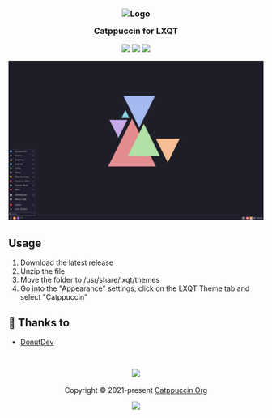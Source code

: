 

<h3 align="center">
	<img src="https://raw.githubusercontent.com/catppuccin/catppuccin/dev/assets/logos/exports/1544x1544_circle.png" width="100" alt="Logo"/><br/>
	<img src="https://raw.githubusercontent.com/catppuccin/catppuccin/dev/assets/misc/transparent.png" height="30" width="0px"/>
	Catppuccin for LXQT
	<img src="https://raw.githubusercontent.com/catppuccin/catppuccin/dev/assets/misc/transparent.png" height="30" width="0px"/>
</h3>

<p align="center">
    <a href="https://github.com/catppuccin/lxqt-theme/stargazers"><img src="https://img.shields.io/github/stars/catppuccin/lxqt-theme?colorA=1e1e28&colorB=c9cbff&style=for-the-badge&logo=starship"></a>
    <a href="https://github.com/catppuccin/lxqt-theme/issues"><img src="https://img.shields.io/github/issues/catppuccin/lxqt-theme?colorA=1e1e28&colorB=f7be95&style=for-the-badge"></a>
    <a href="https://github.com/catppuccin/lxqt-theme/contributors"><img src="https://img.shields.io/github/contributors/lxqt-theme/template?colorA=1e1e28&colorB=b1e1a6&style=for-the-badge"></a>
</p>

<p align="center">
  <img src="https://raw.githubusercontent.com/DonutDev/lxqt-theme/master/unknown.png"/>
</p>

## Usage

1. Download the latest release
2. Unzip the file
3. Move the folder to /usr/share/lxqt/themes
4. Go into the "Appearance" settings, click on the LXQT Theme tab and select "Catppuccin"

## 💝 Thanks to

- [DonutDev](https://github.com/DonutDev)

&nbsp;

<p align="center"><img src="https://raw.githubusercontent.com/catppuccin/catppuccin/dev/assets/footers/gray0_ctp_on_line.svg?sanitize=true" /></p>
<p align="center">Copyright &copy; 2021-present <a href="https://github.com/catppuccin" target="_blank">Catppuccin Org</a>
<p align="center"><a href="https://github.com/catppuccin/catppuccin/blob/main/LICENSE"><img src="https://img.shields.io/static/v1.svg?style=for-the-badge&label=License&message=MIT&logoColor=d9e0ee&colorA=302d41&colorB=c9cbff"/></a></p>
